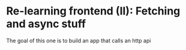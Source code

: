 # Re-learning frontend (II): Fetching and async stuff

The goal of this one is to build an app that calls an http api 